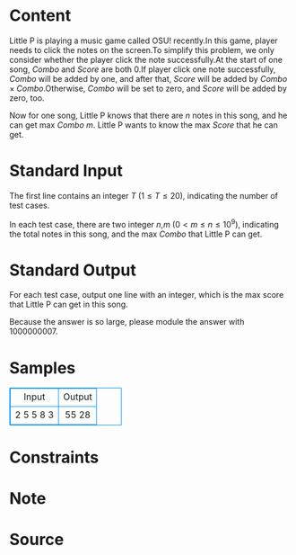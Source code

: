 
# Content

Little P is playing a music game called OSU! recently.In this game, player needs to click the notes on the screen.To simplify this problem, we only consider whether the player click the note successfully.At the start of one song, $Combo$ and $Score$ are both $0$.If player click one note successfully, $Combo$ will be added by one, and after that, $Score$ will be added by $Combo\times Combo$.Otherwise, $Combo$ will be set to zero, and $Score$ will be added by zero, too.

Now for one song, Little P knows that there are $n$ notes in this song, and he can get max $Combo$ $m$. Little P wants to know the max $Score$ that he can get.

# Standard Input

The first line contains an integer $T$ ($1\leq T\leq 20$), indicating the number of test cases.

In each test case, there are two integer $n$,$m$ ($0< m\leq n\leq 10^9$), indicating the total notes in this song, and the max $Combo$ that Little P can get.

# Standard Output

For each test case, output one line with an integer, which is the max score that Little P can get in this song.

Because the answer is so large, please module the answer with $1000000007$.

# Samples

<style>
        table,table tr th, table tr td { border:1px solid #0094ff; }
        table { width: 200px; min-height: 25px; line-height: 25px; text-align: center; border-collapse: collapse;}   
    </style>
<table>
	<tr>
		<td>Input</td>
		<td>Output</td>
	</tr>
<tr><td>2
5 5
8 3</td><td>55
28</td></tr></table>


# Constraints



# Note



# Source


